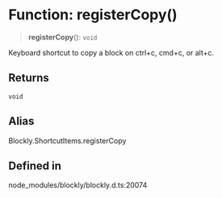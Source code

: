 # Function: registerCopy()

> **registerCopy**(): `void`

Keyboard shortcut to copy a block on ctrl+c, cmd+c, or alt+c.

## Returns

`void`

## Alias

Blockly.ShortcutItems.registerCopy

## Defined in

node_modules/blockly/blockly.d.ts:20074
